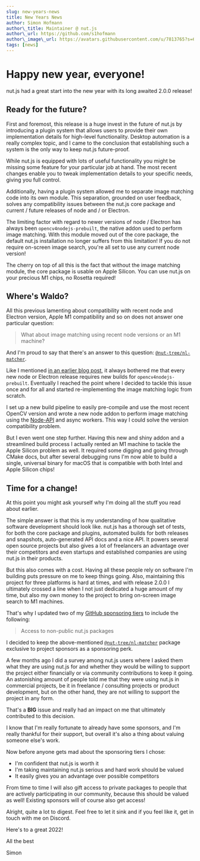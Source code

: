 ```yaml
---
slug: new-years-news
title: New Years News
author: Simon Hofmann
author\_title: Maintainer @ nut.js
author\_url: https://github.com/s1hofmann
author\_image\_url: https://avatars.githubusercontent.com/u/7813765?s=60&v=4
tags: [news]
---
```


# Happy new year, everyone!

nut.js had a great start into the new year with its long awaited 2.0.0 release!

## Ready for the future?

First and foremost, this release is a huge invest in the future of nut.js by introducing a plugin system that allows users to provide their own implementation details for high-level functionality.
Desktop automation is a really complex topic, and I came to the conclusion that establishing such a system is the only way to keep nut.js future-proof.

While nut.js is equipped with lots of useful functionality you might be missing some feature for your particular job at hand.
The most recent changes enable you to tweak implementation details to your specific needs, giving you full control.

Additionally, having a plugin system allowed me to separate image matching code into its own module.
This separation, grounded on user feedback, solves any compatibility issues between the nut.js core package and current / future releases of node and / or Electron.

The limiting factor with regard to newer versions of node / Electron has always been `opencv4nodejs-prebuilt`, the native addon used to perform image matching.
With this module moved out of the core package, the default nut.js installation no longer suffers from this limitation!
If you do not require on-screen image search, you're all set to use any current node version!

The cherry on top of all this is the fact that without the image matching module, the core package is usable on Apple Silicon.
You can use nut.js on your precious M1 chips, no Rosetta required!

## Where's Waldo?

All this previous lamenting about compatibility with recent node and Electron version, Apple M1 compatibility and so on does not answer one particular question:

> What about image matching using recent node versions or an M1 machine?

And I'm proud to say that there's an answer to this question: [`@nut-tree/nl-matcher`](https://nutjs.dev/docs/plugins/imagefinder#nut-treenl-matcher).

Like I mentioned [in an earlier blog post](https://nutjs.dev/blog/does-it-spark-joy), it always bothered me that every new node or Electron release requires new builds for `opencv4nodejs-prebuilt`.
Eventually I reached the point where I decided to tackle this issue once and for all and started re-implementing the image matching logic from scratch.

I set up a new build pipeline to easily pre-compile and use the most recent OpenCV version and wrote a new node addon to perform image matching using the [Node-API](https://nodejs.org/api/n-api.html) and async workers.
This way I could solve the version compatibility problem.

But I even went one step further.
Having this new and shiny addon and a streamlined build process I actually rented an M1 machine to tackle the Apple Silicon problem as well.
It required some digging and going through CMake docs, but after several debugging runs I'm now able to build a single, universal binary for macOS that is compatible with both Intel and Apple Silicon chips!

## Time for a change!

At this point you might ask yourself why I'm doing all the stuff you read about earlier.

The simple answer is that this is my understanding of how qualitative software development should look like.
nut.js has a thorough set of tests, for both the core package and plugins, automated builds for both releases and snapshots, auto-generated API docs and a nice API.
It powers several open source projects but also gives a lot of freelancers an advantage over their competitors and even startups and established companies are using nut.js in their products.

But this also comes with a cost.
Having all these people rely on software I'm building puts pressure on me to keep things going.
Also, maintaining this project for three platforms is hard at times, and with release 2.0.0 I ultimately crossed a line when I not just dedicated a huge amount of my time, but also my own money to the project to bring on-screen image search to M1 machines.

That's why I updated two of my [GitHub sponsoring tiers](https://github.com/sponsors/s1hofmann/) to include the following:

> Access to non-public nut.js packages

I decided to keep the above-mentioned [`@nut-tree/nl-matcher`](https://nutjs.dev/docs/plugins/imagefinder#nut-treenl-matcher) package exclusive to project sponsors as a sponsoring perk.

A few months ago I did a survey among nut.js users where I asked them what they are using nut.js for and whether they would be willing to support the project either financially or via community contributions to keep it going.
An astonishing amount of people told me that they were using nut.js in commercial projects, be it in freelance / consulting projects or product development, but on the other hand, they are not willing to support the project in any form.

That's a **BIG** issue and really had an impact on me that ultimately contributed to this decision.

I know that I'm really fortunate to already have some sponsors, and I'm really thankful for their support, but overall it's also a thing about valuing someone else's work.

Now before anyone gets mad about the sponsoring tiers I chose:

- I'm confident that nut.js is worth it
- I'm taking maintaining nut.js serious and hard work should be valued
- It easily gives you an advantage over possible competitors

From time to time I will also gift access to private packages to people that are actively participating in our community, because this should be valued as well!
Existing sponsors will of course also get access!

Alright, quite a lot to digest.
Feel free to let it sink and if you feel like it, get in touch with me on Discord.

Here's to a great 2022!

All the best

Simon